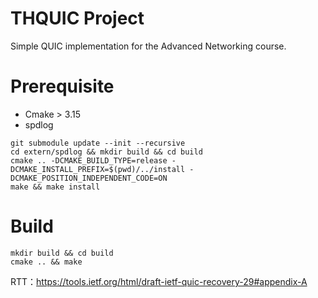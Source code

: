 # THQUIC Project

Simple QUIC implementation for the Advanced Networking course.

# Prerequisite

* Cmake > 3.15
* spdlog
```shell
git submodule update --init --recursive
cd extern/spdlog && mkdir build && cd build
cmake .. -DCMAKE_BUILD_TYPE=release -DCMAKE_INSTALL_PREFIX=$(pwd)/../install -DCMAKE_POSITION_INDEPENDENT_CODE=ON
make && make install
```

# Build 

```shell
mkdir build && cd build 
cmake .. && make
```


RTT：https://tools.ietf.org/html/draft-ietf-quic-recovery-29#appendix-A